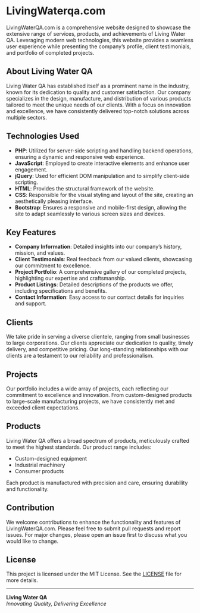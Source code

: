 # LivingWaterqa.com

LivingWaterQA.com is a comprehensive website designed to showcase the extensive range of services, products, and achievements of Living Water QA. Leveraging modern web technologies, this website provides a seamless user experience while presenting the company’s profile, client testimonials, and portfolio of completed projects.

## About Living Water QA

Living Water QA has established itself as a prominent name in the industry, known for its dedication to quality and customer satisfaction. Our company specializes in the design, manufacture, and distribution of various products tailored to meet the unique needs of our clients. With a focus on innovation and excellence, we have consistently delivered top-notch solutions across multiple sectors.

## Technologies Used

- **PHP**: Utilized for server-side scripting and handling backend operations, ensuring a dynamic and responsive web experience.
- **JavaScript**: Employed to create interactive elements and enhance user engagement.
- **jQuery**: Used for efficient DOM manipulation and to simplify client-side scripting.
- **HTML**: Provides the structural framework of the website.
- **CSS**: Responsible for the visual styling and layout of the site, creating an aesthetically pleasing interface.
- **Bootstrap**: Ensures a responsive and mobile-first design, allowing the site to adapt seamlessly to various screen sizes and devices.

## Key Features

- **Company Information**: Detailed insights into our company’s history, mission, and values.
- **Client Testimonials**: Real feedback from our valued clients, showcasing our commitment to excellence.
- **Project Portfolio**: A comprehensive gallery of our completed projects, highlighting our expertise and craftsmanship.
- **Product Listings**: Detailed descriptions of the products we offer, including specifications and benefits.
- **Contact Information**: Easy access to our contact details for inquiries and support.

## Clients

We take pride in serving a diverse clientele, ranging from small businesses to large corporations. Our clients appreciate our dedication to quality, timely delivery, and competitive pricing. Our long-standing relationships with our clients are a testament to our reliability and professionalism.

## Projects

Our portfolio includes a wide array of projects, each reflecting our commitment to excellence and innovation. From custom-designed products to large-scale manufacturing projects, we have consistently met and exceeded client expectations.

## Products

Living Water QA offers a broad spectrum of products, meticulously crafted to meet the highest standards. Our product range includes:

- Custom-designed equipment
- Industrial machinery
- Consumer products

Each product is manufactured with precision and care, ensuring durability and functionality.

## Contribution

We welcome contributions to enhance the functionality and features of LivingWaterQA.com. Please feel free to submit pull requests and report issues. For major changes, please open an issue first to discuss what you would like to change.

## License

This project is licensed under the MIT License. See the [LICENSE](LICENSE) file for more details.

---

**Living Water QA**  
*Innovating Quality, Delivering Excellence*
